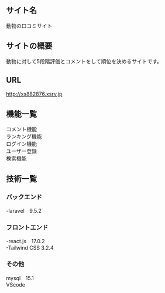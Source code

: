 ## サイト名
動物の口コミサイト　

## サイトの概要
動物に対して5段階評価とコメントをして順位を決めるサイトです。

## URL
http://xs882876.xsrv.jp

## 機能一覧
コメント機能  
ランキング機能  
ログイン機能  
ユーザー登録  
検索機能  

## 技術一覧
### バックエンド
-laravel　9.5.2

### フロントエンド
-react.js　17.0.2  
-Tailwind CSS  3.2.4

### その他
mysql　15.1  
VScode
